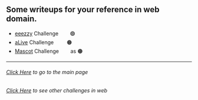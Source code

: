 ## Some writeups for your reference in web domain.

- [eeezzy](https://github.com/KLSGIT-WGCS/VishwaCTF-2023/blob/main/writeups/Web-Challenges/eeezzy.md) Challenge &nbsp;&nbsp;&nbsp;&nbsp;&nbsp;&nbsp; 🟢
- [aLive](https://github.com/KLSGIT-WGCS/VishwaCTF-2023/blob/main/writeups/Web-Challenges/aLive.md) Challenge &nbsp;&nbsp;&nbsp;&nbsp;&nbsp;&nbsp;&nbsp; 🟠
- [Mascot](https://github.com/KLSGIT-WGCS/VishwaCTF-2023/blob/main/writeups/Web-Challenges/Mascot.md) Challenge &nbsp;&nbsp;&nbsp;&nbsp;&nbsp;&nbsp; as 🟠

---

###### [Click Here](/writeups/README.md) to go to the main page

###### [Click Here](https://github.com/KLSGIT-WGCS/VishwaCTF-2023/blob/main/writeups/Web-Challenges) to see other challenges in _web_
